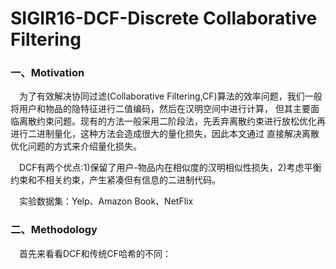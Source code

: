 # SIGIR16-DCF-Discrete Collaborative Filtering

### 一、Motivation
  &emsp;为了有效解决协同过滤(Collaborative Filtering,CF)算法的效率问题，我们一般将用户和物品的隐特征进行二值编码，然后在汉明空间中进行计算， 
  但其主要面临离散约束问题。现有的方法一般采用二阶段法，先丢弃离散约束进行放松优化再进行二进制量化，这种方法会造成很大的量化损失，因此本文通过
  直接解决离散优化问题的方式来介绍量化损失。
  
  &emsp;DCF有两个优点:1)保留了用户-物品内在相似度的汉明相似性损失，2)考虑平衡约束和不相关约束，产生紧凑但有信息的二进制代码。

  &emsp;实验数据集：Yelp、Amazon Book、NetFlix
  
 ### 二、Methodology
   &emsp;首先来看看DCF和传统CF哈希的不同：

